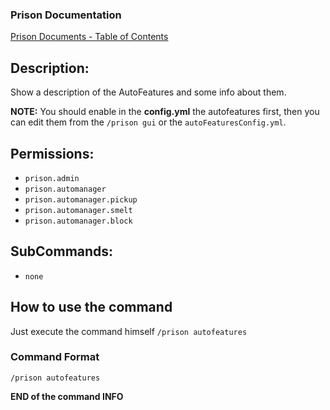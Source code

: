 ### Prison Documentation
[Prison Documents - Table of Contents](../prison_docs_000_toc.md)

## Description:

Show a description of the AutoFeatures and some info about them.

**NOTE:** You should enable in the **config.yml** the autofeatures first, then you can edit them from the `/prison gui` or the `autoFeaturesConfig.yml`.

## Permissions:

- `prison.admin`
- `prison.automanager`
- `prison.automanager.pickup`
- `prison.automanager.smelt`
- `prison.automanager.block`

## SubCommands:

- `none`

## How to use the command

Just execute the command himself `/prison autofeatures`

### Command Format

`/prison autofeatures`

**END of the command INFO**